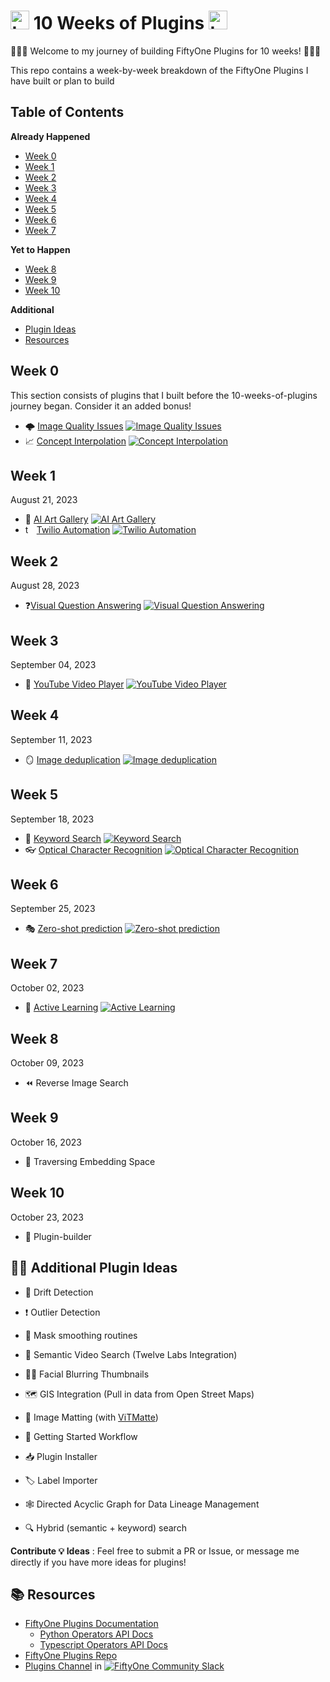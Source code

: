 # <img src="https://gist.githubusercontent.com/jacobmarks/eb18cc90596f7310e4dad1be2526c070/raw/e05e51be697a9501f64fe8d1b7008fc5ebe56369/fiftyone_icon.svg" width="30" height="30" alt="twilio icon"> 10 Weeks of Plugins <img src="https://gist.githubusercontent.com/jacobmarks/eb18cc90596f7310e4dad1be2526c070/raw/e05e51be697a9501f64fe8d1b7008fc5ebe56369/fiftyone_icon.svg" width="30" height="30" alt="twilio icon">


🚀🚀🚀 Welcome to my journey of building FiftyOne Plugins for 10 weeks! 🚀🚀🚀

This repo contains a week-by-week breakdown of the FiftyOne Plugins I have built or plan to build

## Table of Contents

**Already Happened**
- [Week 0](#week-0)
- [Week 1](#week-1)
- [Week 2](#week-2)
- [Week 3](#week-3)
- [Week 4](#week-4)
- [Week 5](#week-5)
- [Week 6](#week-6)
- [Week 7](#week-7)

**Yet to Happen**
- [Week 8](#week-8)
- [Week 9](#week-9)
- [Week 10](#week-10)

**Additional**
- [Plugin Ideas](#-plugin-ideas)
- [Resources](#-resources)

## Week 0

This section consists of plugins that I built before the 10-weeks-of-plugins journey began. Consider it an added bonus!



- 🌩️ [Image Quality Issues](https://github.com/jacobmarks/image-quality-issues) [![Image Quality Issues](https://img.shields.io/github/stars/jacobmarks/image-quality-issues?style=social)](https://github.com/jacobmarks/image-quality-issues)
- 📈 [Concept Interpolation](https://github.com/jacobmarks/concept-interpolation) [![Concept Interpolation](https://img.shields.io/github/stars/jacobmarks/concept-interpolation?style=social)](https://github.com/jacobmarks/concept-interpolation)

## Week 1
August 21, 2023

- 🎨 [AI Art Gallery](https://github.com/jacobmarks/ai-art-gallery) [![AI Art Gallery](https://img.shields.io/github/stars/jacobmarks/ai-art-gallery?style=social)](https://github.com/jacobmarks/ai-art-gallery)
- <img src="https://gist.githubusercontent.com/jacobmarks/7f5cb43ede35691f11975ab22c03e7f1/raw/05d40289773629d465a4656db4e1d610971d2a0e/twilio_icon.svg" width="14" height="14" alt="twilio icon"> [Twilio Automation](https://github.com/jacobmarks/twilio-automation-plugin) [![Twilio Automation](https://img.shields.io/github/stars/jacobmarks/twilio-automation-plugin?style=social)](https://github.com/jacobmarks/twilio-automation-plugin)

## Week 2
August 28, 2023
- ❓[Visual Question Answering](https://github.com/jacobmarks/vqa-plugin) [![Visual Question Answering](https://img.shields.io/github/stars/jacobmarks/vqa-plugin?style=social)](https://github.com/jacobmarks/vqa-plugin)

## Week 3
September 04, 2023
- 🎥 [YouTube Video Player](https://github.com/jacobmarks/fiftyone-youtube-panel-plugin/) [![YouTube Video Player](https://img.shields.io/github/stars/jacobmarks/fiftyone-youtube-panel-plugin?style=social)](https://github.com/jacobmarks/fiftyone-youtube-panel-plugin)

## Week 4
September 11, 2023
- 🪞 [Image deduplication](https://github.com/jacobmarks/image-deduplication-plugin) [![Image deduplication](https://img.shields.io/github/stars/jacobmarks/image-deduplication-plugin?style=social)](https://github.com/jacobmarks/image-deduplication-plugin)

## Week 5
September 18, 2023
- 🔑 [Keyword Search](https://github.com/jacobmarks/keyword-search-plugin) [![Keyword Search](https://img.shields.io/github/stars/jacobmarks/keyword-search-plugin?style=social)](https://github.com/jacobmarks/keyword-search-plugin)
- 👓 [Optical Character Recognition](https://github.com/jacobmarks/pytesseract-ocr-plugin) [![Optical Character Recognition](https://img.shields.io/github/stars/jacobmarks/pytesseract-ocr-plugin?style=social)](https://github.com/jacobmarks/pytesseract-ocr-plugin)

## Week 6
September 25, 2023
- 🎭 [Zero-shot prediction](https://github.com/jacobmarks/zero-shot-prediction-plugin) [![Zero-shot prediction](https://img.shields.io/github/stars/jacobmarks/zero-shot-prediction-plugin?style=social)](https://github.com/jacobmarks/zero-shot-prediction-plugin)

## Week 7
October 02, 2023
- 🏃 [Active Learning](https://github.com/jacobmarks/active-learning-plugin) [![Active Learning](https://img.shields.io/github/stars/jacobmarks/active-learning-plugin?style=social)](https://github.com/jacobmarks/active-learning-plugin)

## Week 8
October 09, 2023
- ⏪ Reverse Image Search

## Week 9
October 16, 2023
-  🌌 Traversing Embedding Space

## Week 10
October 23, 2023
- 🔧 Plugin-builder


  
## 🔌💡 Additional Plugin Ideas
- 🌊 Drift Detection
- ❗ Outlier Detection
- 🤿 Mask smoothing routines
- 🎥 Semantic Video Search (Twelve Labs Integration)
- 😵‍💫 Facial Blurring Thumbnails
- 🗺️ GIS Integration (Pull in data from Open Street Maps)
- 👤 Image Matting (with [ViTMatte](https://huggingface.co/docs/transformers/main/model_doc/vitmatte#vitmatte))
- 🚀 Getting Started Workflow
- 📥 Plugin Installer
- 🏷️ Label Importer


- 🕸️ Directed Acyclic Graph for Data Lineage Management
- 🔍 Hybrid (semantic + keyword) search



**Contribute 💡 Ideas** : Feel free to submit a PR or Issue, or message me directly if you have more ideas for plugins!

## 📚 Resources

- [FiftyOne Plugins Documentation](https://docs.voxel51.com/plugins/index.html)
  - [Python Operators API Docs](https://docs.voxel51.com/api/fiftyone.operators.types.html#module-fiftyone.operators.types)
  - [Typescript Operators API Docs](https://docs.voxel51.com/plugins/api/fiftyone.operators.html#fiftyone.operators)
- [FiftyOne Plugins Repo](https://github.com/voxel51/fiftyone-plugins)
- [Plugins Channel](https://fiftyone-users.slack.com/archives/plugins) in [![FiftyOne Community Slack](https://img.shields.io/badge/FiftyOne%20Community%20Slack-4A154B?logo=slack&logoColor=white)](https://slack.voxel51.com)
